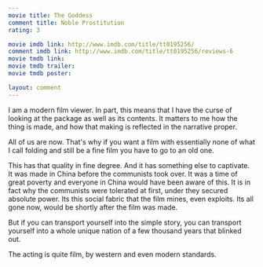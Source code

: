 ```yaml
---
movie title: The Goddess
comment title: Noble Prostitution
rating: 3

movie imdb link: http://www.imdb.com/title/tt0195256/
comment imdb link: http://www.imdb.com/title/tt0195256/reviews-6
movie tmdb link: 
movie tmdb trailer: 
movie tmdb poster: 

layout: comment
---
```


I am a modern film viewer. In part, this means that I have the curse of looking at the package as well as its contents. It matters to me how the thing is made, and how that making is reflected in the narrative proper.

All of us are now. That's why if you want a film with essentially none of what I call folding and still be a fine film you have to go to an old one.

This has that quality in fine degree. And it has something else to captivate. It was made in China before the communists took over. It was a time of great poverty and everyone in China would have been aware of this. It is in fact why the communists were tolerated at first, under they secured absolute power. Its this social fabric that the film mines, even exploits. Its all gone now, would be shortly after the film was made.

But if you can transport yourself into the simple story, you can transport yourself into a whole unique nation of a few thousand years that blinked out.

The acting is quite film, by western and even modern standards.